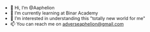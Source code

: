 - 👋 Hi, I’m @Aaphelion
- 🌱 I’m currently learning at Binar Academy
- 👀 I’m interested in understanding this "totally new world for me"
- 📫 You can reach me on adverseaphelion@gmail.com

<!---
Aaphelion/Aaphelion is a ✨ special ✨ repository because its `README.md` (this file) appears on your GitHub profile.
You can click the Preview link to take a look at your changes.
--->
